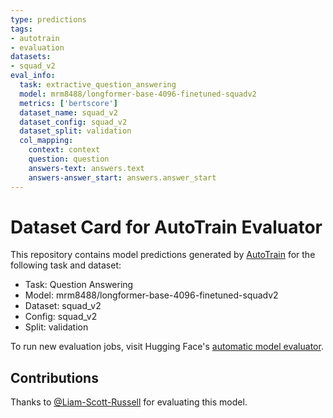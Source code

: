 ```yaml
---
type: predictions
tags:
- autotrain
- evaluation
datasets:
- squad_v2
eval_info:
  task: extractive_question_answering
  model: mrm8488/longformer-base-4096-finetuned-squadv2
  metrics: ['bertscore']
  dataset_name: squad_v2
  dataset_config: squad_v2
  dataset_split: validation
  col_mapping:
    context: context
    question: question
    answers-text: answers.text
    answers-answer_start: answers.answer_start
---
```

# Dataset Card for AutoTrain Evaluator

This repository contains model predictions generated by [AutoTrain](https://huggingface.co/autotrain) for the following task and dataset:

* Task: Question Answering
* Model: mrm8488/longformer-base-4096-finetuned-squadv2
* Dataset: squad_v2
* Config: squad_v2
* Split: validation

To run new evaluation jobs, visit Hugging Face's [automatic model evaluator](https://huggingface.co/spaces/autoevaluate/model-evaluator).

## Contributions

Thanks to [@Liam-Scott-Russell](https://huggingface.co/Liam-Scott-Russell) for evaluating this model.